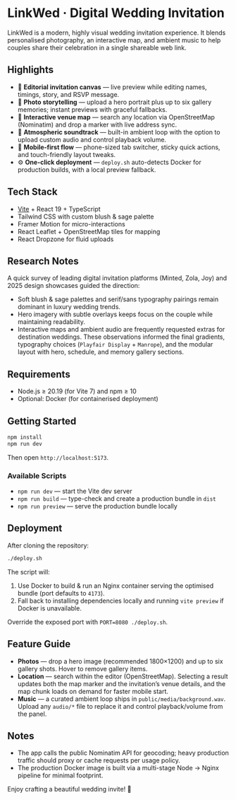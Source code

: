 # LinkWed · Digital Wedding Invitation

LinkWed is a modern, highly visual wedding invitation experience. It blends personalised photography, an interactive map, and ambient music to help couples share their celebration in a single shareable web link.

## Highlights
- 🌸 **Editorial invitation canvas** — live preview while editing names, timings, story, and RSVP message.
- 📸 **Photo storytelling** — upload a hero portrait plus up to six gallery memories; instant previews with graceful fallbacks.
- 📍 **Interactive venue map** — search any location via OpenStreetMap (Nominatim) and drop a marker with live address sync.
- 🎼 **Atmospheric soundtrack** — built-in ambient loop with the option to upload custom audio and control playback volume.
- 📱 **Mobile-first flow** — phone-sized tab switcher, sticky quick actions, and touch-friendly layout tweaks.
- ⚙️ **One-click deployment** — `deploy.sh` auto-detects Docker for production builds, with a local preview fallback.

## Tech Stack
- [Vite](https://vitejs.dev/) + React 19 + TypeScript
- Tailwind CSS with custom blush & sage palette
- Framer Motion for micro-interactions
- React Leaflet + OpenStreetMap tiles for mapping
- React Dropzone for fluid uploads

## Research Notes
A quick survey of leading digital invitation platforms (Minted, Zola, Joy) and 2025 design showcases guided the direction:
- Soft blush & sage palettes and serif/sans typography pairings remain dominant in luxury wedding trends.
- Hero imagery with subtle overlays keeps focus on the couple while maintaining readability.
- Interactive maps and ambient audio are frequently requested extras for destination weddings.
These observations informed the final gradients, typography choices (`Playfair Display` + `Manrope`), and the modular layout with hero, schedule, and memory gallery sections.

## Requirements
- Node.js ≥ 20.19 (for Vite 7) and npm ≥ 10
- Optional: Docker (for containerised deployment)

## Getting Started
```bash
npm install
npm run dev
```
Then open `http://localhost:5173`.

### Available Scripts
- `npm run dev` — start the Vite dev server
- `npm run build` — type-check and create a production bundle in `dist`
- `npm run preview` — serve the production bundle locally

## Deployment
After cloning the repository:
```bash
./deploy.sh
```
The script will:
1. Use Docker to build & run an Nginx container serving the optimised bundle (port defaults to `4173`).
2. Fall back to installing dependencies locally and running `vite preview` if Docker is unavailable.

Override the exposed port with `PORT=8080 ./deploy.sh`.

## Feature Guide
- **Photos** — drop a hero image (recommended 1800×1200) and up to six gallery shots. Hover to remove gallery items.
- **Location** — search within the editor (OpenStreetMap). Selecting a result updates both the map marker and the invitation’s venue details, and the map chunk loads on demand for faster mobile start.
- **Music** — a curated ambient loop ships in `public/media/background.wav`. Upload any `audio/*` file to replace it and control playback/volume from the panel.

## Notes
- The app calls the public Nominatim API for geocoding; heavy production traffic should proxy or cache requests per usage policy.
- The production Docker image is built via a multi-stage Node → Nginx pipeline for minimal footprint.

Enjoy crafting a beautiful wedding invite! 💍
